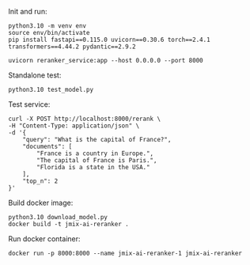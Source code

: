 
Init and run:

```shell
python3.10 -m venv env
source env/bin/activate
pip install fastapi==0.115.0 uvicorn==0.30.6 torch==2.4.1 transformers==4.44.2 pydantic==2.9.2

uvicorn reranker_service:app --host 0.0.0.0 --port 8000
```

Standalone test:

```shell
python3.10 test_model.py
```

Test service:

```shell
curl -X POST http://localhost:8000/rerank \
-H "Content-Type: application/json" \
-d '{
    "query": "What is the capital of France?",
    "documents": [
        "France is a country in Europe.",
        "The capital of France is Paris.",
        "Florida is a state in the USA."
    ],
    "top_n": 2
}'
```

Build docker image:

```shell
python3.10 download_model.py
docker build -t jmix-ai-reranker .
```

Run docker container:

```shell
docker run -p 8000:8000 --name jmix-ai-reranker-1 jmix-ai-reranker
```
